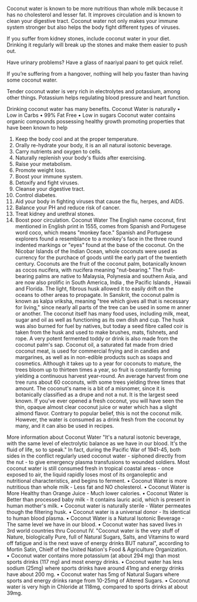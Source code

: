 Coconut water is known to be more nutritious than whole milk because it has no cholesterol and lesser fat. 
It improves circulation and is known to clean your digestive tract. 
Coconut water not only makes your immune system stronger but also helps the body fight different types of viruses. 

If you suffer from kidney stones, include coconut water in your diet. Drinking it regularly will break up the stones and make them easier to push out. 

Have urinary problems? Have a glass of naariyal paani to get quick relief. 

If you’re suffering from a hangover, nothing will help you faster than having some coconut water. 

Tender coconut water is very rich in electrolytes and potassium, among other things. Potassium helps regulating blood pressure and heart function.

Drinking coconut water has many benefits. Coconut Water is naturally
•	Low in Carbs 
•	99% Fat Free 
•	Low in sugars 
Coconut water contains organic compounds possessing healthy growth promoting properties that have been known to help
1.	Keep the body cool and at the proper temperature. 
2.	Orally re-hydrate your body, it is an all natural isotonic beverage. 
3.	Carry nutrients and oxygen to cells. 
4.	Naturally replenish your body's fluids after exercising. 
5.	Raise your metabolism. 
6.	Promote weight loss. 
7.	Boost your immune system. 
8.	Detoxify and fight viruses. 
9.	Cleanse your digestive tract. 
10.	Control diabetes. 
11.	Aid your body in fighting viruses that cause the flu, herpes, and AIDS. 
12.	Balance your PH and reduce risk of cancer. 
13.	Treat kidney and urethral stones. 
14.	Boost poor circulation. 
Coconut Water
The English name coconut, first mentioned in English print in 1555, comes from Spanish and Portugese word coco, which means "monkey face." Spanish and Portugese explorers found a resemblance to a monkey's face in the three round indented markings or "eyes" found at the base of the coconut. On the Nicobar Islands of the Indian Ocean, whole coconuts were used as currency for the purchace of goods until the early part of the twentieth century.
Coconuts are the fruit of the coconut palm, botanically known as cocos nucifera, with nucifera meaning "nut-bearing." The fruit-bearing palms are native to Malaysia, Polynesia and southern Asia, and are now also prolific in South America, India , the Pacific Islands , Hawaii and Florida. The light, fibrous husk allowed it to easily drift on the oceans to other areas to propagate. In Sanskrit, the coconut palm is known as kalpa vriksha, meaning "tree which gives all that is necessary for living," since nearly all parts of the tree can be used in some m anner or another. The coconut itself has many food uses, including milk, meat, sugar and oil as well as functioning as its own dish and cup. The husk was also burned for fuel by natives, but today a seed fibre called coir is taken from the husk and used to make brushes, mats, fishnets, and rope. A very potent fermented toddy or drink is also made from the coconut palm's sap. Coconut oil, a saturated fat made from dried coconut meat, is used for commercial frying and in candies and margarines, as well as in non-edible products such as soaps and cosmetics.
Although it takes up to a year for coconuts to mature, the trees bloom up to thirteen times a year, so fruit is constantly forming yielding a continuous harvest year-round. An average harvest from one tree runs about 60 coconuts, with some trees yielding three times that amount. The coconut's name is a bit of a misnomer, since it is botanically classified as a drupe and not a nut. It is the largest seed known.
If you've ever opened a fresh coconut, you will have seen the thin, opaque almost clear coconut juice or water which has a slight almond flavor. Contrary to popular belief, this is not the coconut milk. However, the water is consumed as a drink fresh from the coconut by many, and it can also be used in recipes.

More information about Coconut Water
"It's a natural isotonic beverage, with the same level of electrolytic balance as we have in our blood. It's the fluid of life, so to speak." In fact, during the Pacific War of 1941-45, both sides in the conflict regularly used coconut water - siphoned directly from the nut - to give emergency plasma transfusions to wounded soldiers.
Most coconut water is still consumed fresh in tropical coastal areas - once exposed to air, the liquid rapidly loses most of its organoleptic and nutritional characteristics, and begins to ferment.
•	Coconut Water is more nutritious than whole milk - Less fat and NO cholesterol. 
•	Coconut Water is More Healthy than Orange Juice - Much lower calories. 
•	Coconut Water is Better than processed baby milk - It contains lauric acid, which is present in human mother's milk. 
•	Coconut water is naturally sterile - Water permeates though the filtering husk. 
•	Coconut water is a universal donor - Its identical to human blood plasma. 
•	Coconut Water is a Natural Isotonic Beverage - The same level we have in our blood. 
•	Coconut water has saved lives in 3rd world countries thru Coconut IV. 
"Coconut water is the very stuff of Nature, biologically Pure, full of Natural Sugars, Salts, and Vitamins to ward off fatigue and is the next wave of energy drinks BUT natural", according to Mortin Satin, Chielf of the United Nation's Food & Agriculture Organization.
•	Coconut water contains more potassium (at about 294 mg) than most sports drinks (117 mg) and most energy drinks. 
•	Coconut water has less sodium (25mg) where sports drinks have around 41mg and energy drinks have about 200 mg. 
•	Coconut water has 5mg of Natural Sugars where sports and energy drinks range from 10-25mg of Altered Sugars. 
•	Coconut water is very high in Chloride at 118mg, compared to sports drinks at about 39mg. 

